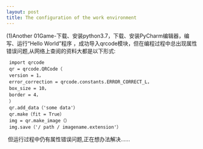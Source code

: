 ```yaml
---
layout: post
title: The configuration of the work environment
---
```


(1)Another 01Game-下载、安装python3.7，下载、安装PyCharm编辑器，编写、运行“Hello World”程序 ，成功导入qrcode模块，但在编程过程中总出现属性错误问题,从网络上查阅的资料大都是以下形式:

```
 import qrcode 
 qr = qrcode.QRCode（
 version = 1，
 error_correction = qrcode.constants.ERROR_CORRECT_L，
 box_size = 10，
 border = 4，
 ）
 qr.add_data（'some data'）
 qr.make（fit = True）
 img = qr.make_image（）
 img.save（'/ path / imagename.extension'）
```


​                  但运行过程中仍有属性错误问题,正在想办法解决......